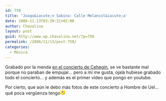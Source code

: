 ```yaml
---
id: 758
title: 'Joaqu&iacute;n Sabina: Calle Melancol&iacute;a'
date: 2006-11-13T03:39:21+02:00
author: Chavalina
layout: post
guid: http://www.wp.chavalina.net/?p=758
permalink: /2006/11/13/post-758/
categories:
  - Música
---
```

Grabado por la menda <a href="http://chavalina.net/comentar.php?idpost=739" target="_blank">en el concierto de Ceheg&iacute;n</a>, se ve bastante mal porque no paraban de empujar&#8230; pero a mi me gusta, ojal&aacute; hubiese grabado todo el concierto&#8230; y adem&aacute;s es el primer v&iacute;deo que pongo en youtube.



Por cierto, que a&uacute;n le debo m&aacute;s fotos de este concierto a Hombre de Uel&#8230; qu&eacute; poca verg&uuml;enza tengo![emo](/imagenes/emoticonos/triste.gif)